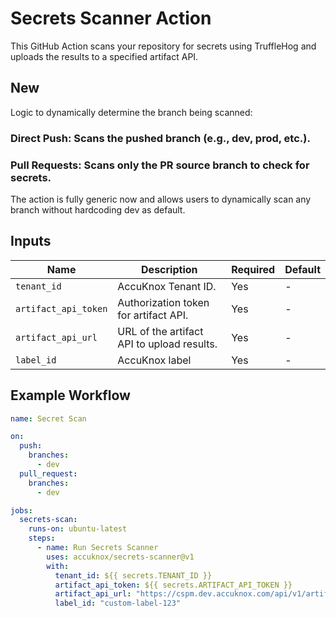 
# Secrets Scanner Action

This GitHub Action scans your repository for secrets using TruffleHog and uploads the results to a specified artifact API.

## New 
Logic to dynamically determine the branch being scanned:

### Direct Push: Scans the pushed branch (e.g., dev, prod, etc.).
### Pull Requests: Scans only the PR source branch to check for secrets.
The action is fully generic now and allows users to dynamically scan any branch without hardcoding dev as default.

## Inputs

| Name                 | Description                                  | Required | Default  |
|----------------------|----------------------------------------------|----------|----------|
| `tenant_id`          | AccuKnox Tenant ID.                          | Yes      | -        |
| `artifact_api_token` | Authorization token for artifact API.        | Yes      | -        |
| `artifact_api_url`   | URL of the artifact API to upload results.   | Yes      | -        |
| `label_id`           | AccuKnox label                               | Yes      | -        |

## Example Workflow

```yaml
name: Secret Scan

on:
  push:
    branches:
      - dev
  pull_request:
    branches:
      - dev

jobs:
  secrets-scan:
    runs-on: ubuntu-latest
    steps:
      - name: Run Secrets Scanner
        uses: accuknox/secrets-scanner@v1
        with:
          tenant_id: ${{ secrets.TENANT_ID }}
          artifact_api_token: ${{ secrets.ARTIFACT_API_TOKEN }}
          artifact_api_url: "https://cspm.dev.accuknox.com/api/v1/artifact/"
          label_id: "custom-label-123"

